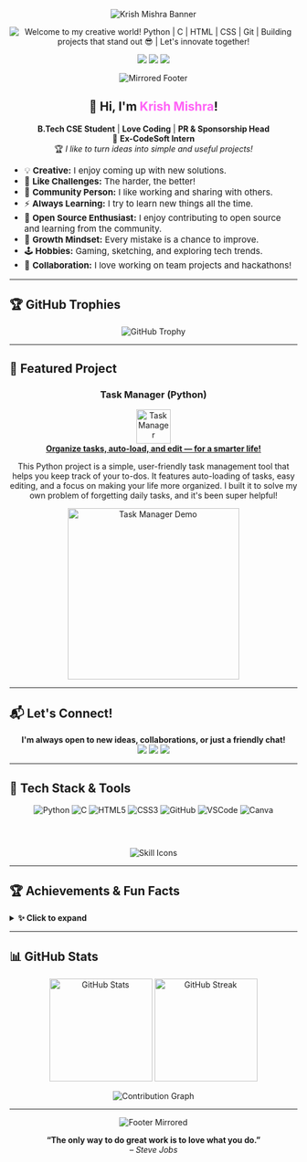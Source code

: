 <p align="center">
  <img src="https://capsule-render.vercel.app/api?type=waving&color=FF61F6&height=180&section=header&text=Krish%20Mishra%20%F0%9F%98%8E&fontSize=48&fontColor=ffffff&animation=fadeIn" alt="Krish Mishra Banner" />
</p>

<p align="center">
  <img src="https://readme-typing-svg.herokuapp.com?font=Fira+Code&size=28&pause=1200&color=FF61F6&center=true&vCenter=true&width=900&lines=Welcome+to+my+creative+world!;Python+%7C+C+%7C+HTML+%7C+CSS+%7C+Git+;Building+projects+that+stand+out+%F0%9F%98%8E;Let%27s+innovate+together!" alt="Welcome to my creative world! Python | C | HTML | CSS | Git | Building projects that stand out 😎 | Let's innovate together!" />
</p>

<p align="center">
  <a href="https://www.linkedin.com/in/krish-mishra-45933a306"><img src="https://img.shields.io/badge/LinkedIn-Connect-blueviolet?style=for-the-badge&logo=linkedin&logoColor=white" /></a>
  <a href="mailto:krishmishra121301@gmail.com"><img src="https://img.shields.io/badge/Gmail-Email%20me-ff3860?style=for-the-badge&logo=gmail&logoColor=white" /></a>
  <a href="https://www.instagram.com/krish_mishra_7/profilecard/?igsh=eHR5bG8waDFhb21u"><img src="https://img.shields.io/badge/Instagram-follow-FF61F6?style=for-the-badge&logo=instagram&logoColor=white" /></a>
</p>

<p align="center">
  <img src="https://capsule-render.vercel.app/api?type=waving&color=FF61F6&height=80&section=header&reversal=true" alt="Mirrored Footer" />
</p>

<div align="center">
  <h2>👋 Hi, I'm <span style="color:#FF61F6;">Krish Mishra</span>!</h2>
  <p>
    <b>B.Tech CSE Student</b> | <b>Love Coding</b> | <b>PR & Sponsorship Head</b><br>
    🚀 <b>Ex-CodeSoft Intern</b><br>
    🏆 <i>I like to turn ideas into simple and useful projects!</i>
  </p>
  <ul align="left" style="font-size: 1.08em; margin-top: 10px;">
    <li>💡 <b>Creative:</b> I enjoy coming up with new solutions.</li>
    <li>🧩 <b>Like Challenges:</b> The harder, the better!</li>
    <li>🎤 <b>Community Person:</b> I like working and sharing with others.</li>
    <li>⚡ <b>Always Learning:</b> I try to learn new things all the time.</li>
    <li>📝 <b>Open Source Enthusiast:</b> I enjoy contributing to open source and learning from the community.</li>
    <li>🌱 <b>Growth Mindset:</b> Every mistake is a chance to improve.</li>
    <li>🕹️ <b>Hobbies:</b> Gaming, sketching, and exploring tech trends.</li>
    <li>🤝 <b>Collaboration:</b> I love working on team projects and hackathons!</li>
  </ul>
</div>

---

## 🏆 GitHub Trophies

<p align="center">
  <img src="https://github-profile-trophy.vercel.app/?username=kri297&theme=radical&margin-w=15&margin-h=15&no-bg=true" alt="GitHub Trophy"/>
</p>

---

## 🌟 Featured Project

<div align="center">
  <h3>Task Manager (Python)</h3>
  <a href="https://github.com/kri297/TaskManager/blob/main/590015053_KRISH_CODE.py" target="_blank">
    <img src="https://img.icons8.com/color/96/000000/task.png" width="60" alt="Task Manager"/><br>
    <b>Organize tasks, auto-load, and edit — for a smarter life!</b>
  </a>
  <p>
    This Python project is a simple, user-friendly task management tool that helps you keep track of your to-dos. It features auto-loading of tasks, easy editing, and a focus on making your life more organized. I built it to solve my own problem of forgetting daily tasks, and it's been super helpful!
  </p>
  <img src="https://raw.githubusercontent.com/kri297/TaskManager/main/demo.gif" alt="Task Manager Demo" width="300"/>
</div>

---

## 📬 Let's Connect!

<p align="center">
  <b>I'm always open to new ideas, collaborations, or just a friendly chat!</b><br>
  <a href="mailto:krishmishra121301@gmail.com"><img src="https://img.shields.io/badge/Email-Me-ff3860?style=for-the-badge&logo=gmail&logoColor=white" /></a>
  <a href="https://www.linkedin.com/in/krish-mishra-45933a306"><img src="https://img.shields.io/badge/LinkedIn-Message-blueviolet?style=for-the-badge&logo=linkedin&logoColor=white" /></a>
  <a href="https://www.instagram.com/krish_mishra_7/profilecard/?igsh=eHR5bG8waDFhb21u"><img src="https://img.shields.io/badge/Instagram-DM-FF61F6?style=for-the-badge&logo=instagram&logoColor=white" /></a>
</p>

---

## 🧰 Tech Stack & Tools

<div align="center">
  
  <img src="https://img.shields.io/badge/Python-3776AB?style=for-the-badge&logo=python&logoColor=white" alt="Python"/>
  <img src="https://img.shields.io/badge/C-00599C?style=for-the-badge&logo=c&logoColor=white" alt="C"/>
  <img src="https://img.shields.io/badge/HTML5-E34F26?style=for-the-badge&logo=html5&logoColor=white" alt="HTML5"/>
  <img src="https://img.shields.io/badge/CSS3-1572B6?style=for-the-badge&logo=css3&logoColor=white" alt="CSS3"/>
  <img src="https://img.shields.io/badge/GitHub-181717?style=for-the-badge&logo=github&logoColor=white" alt="GitHub"/>
  <img src="https://img.shields.io/badge/VS%20Code-007ACC?style=for-the-badge&logo=visual-studio-code&logoColor=white" alt="VSCode"/>
  <img src="https://img.shields.io/badge/Canva-00C4CC?style=for-the-badge&logo=canva&logoColor=white" alt="Canva"/>
  
  <br><br>
  <img src="https://skillicons.dev/icons?i=python,c,html,css,github,vscode,canva" alt="Skill Icons" style="margin-top:10px;"/>
</div>

---

## 🏆 Achievements & Fun Facts

<details>
  <summary><b>✨ Click to expand</b></summary>
  <ul>
    <li>🏢 <b>CodeSoft Intern:</b> Worked mainly in C</li>
    <li>👥 <b>ACM Member:</b> I enjoy coding competitions</li>
    <li>📢 <b>PR & Sponsorship Head:</b> Good at networking and teamwork</li>
    <li>🐍 <b>Python Lover:</b> I like to automate stuff</li>
    <li>🎤 <b>Public Speaking:</b> Explaining tech in a simple way</li>
    <li>🏅 <b>Hackathon Participant:</b> Always up for a challenge!</li>
    <li>🌟 <b>Volunteer:</b> I love helping organize tech events and workshops.</li>
    <li>✨ <b>Fun Fact:</b> I get more motivated when things are tough!</li>
  </ul>
</details>

---

## 📊 GitHub Stats

<p align="center">
  <img src="https://github-readme-stats.vercel.app/api?username=kri297&show_icons=true&theme=radical&hide_border=true&count_private=true&include_all_commits=true" height="180" alt="GitHub Stats"/>
  <img src="https://github-readme-streak-stats.demolab.com?user=kri297&theme=radical&hide_border=true" height="180" alt="GitHub Streak"/>
</p>

<p align="center">
  <img src="https://github-readme-activity-graph.vercel.app/graph?username=kri297&theme=react&area=true&hide_border=true&radius=20&color=FF61F6&line=FF61F6&point=FF61F6&bg_color=1a1b27" alt="Contribution Graph"/>
</p>

---

<p align="center">
  <img src="https://capsule-render.vercel.app/api?type=waving&color=FF61F6&height=100&section=footer&reversal=true" alt="Footer Mirrored"/>
</p>

<p align="center">
  <b>“The only way to do great work is to love what you do.”</b><br>
  <i>– Steve Jobs</i>
</p>
